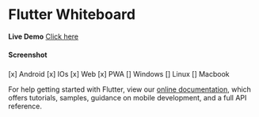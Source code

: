 # Flutter Whiteboard


**Live Demo** [Click here](https://champ96k.github.io/Flutter-Whiteboard/#/)

#### Screenshot
  
  
  
  
###
  [x] Android
  [x] IOs
  [x] Web
  [x] PWA
  [] Windows
  [] Linux
  [] Macbook


For help getting started with Flutter, view our
[online documentation](https://flutter.dev/docs), which offers tutorials,
samples, guidance on mobile development, and a full API reference.
